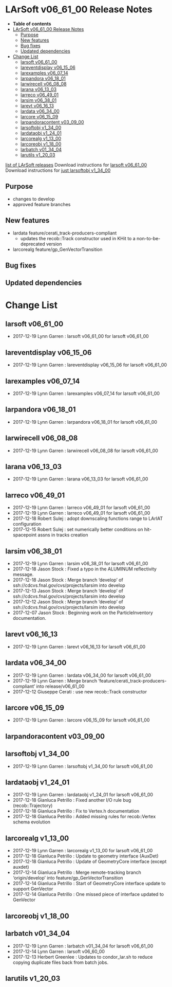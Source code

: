 LArSoft v06\_61\_00 Release Notes
======================================================================

-   **Table of contents**
-   [LArSoft v06\_61\_00 Release Notes](#LArSoft-v06_61_00-Release-Notes)
    -   [Purpose](#Purpose)
    -   [New features](#New-features)
    -   [Bug fixes](#Bug-fixes)
    -   [Updated dependencies](#Updated-dependencies)
-   [Change List](#Change-List)
    -   [larsoft v06\_61\_00](#larsoft-v06_61_00)
    -   [lareventdisplay v06\_15\_06](#lareventdisplay-v06_15_06)
    -   [larexamples v06\_07\_14](#larexamples-v06_07_14)
    -   [larpandora v06\_18\_01](#larpandora-v06_18_01)
    -   [larwirecell v06\_08\_08](#larwirecell-v06_08_08)
    -   [larana v06\_13\_03](#larana-v06_13_03)
    -   [larreco v06\_49\_01](#larreco-v06_49_01)
    -   [larsim v06\_38\_01](#larsim-v06_38_01)
    -   [larevt v06\_16\_13](#larevt-v06_16_13)
    -   [lardata v06\_34\_00](#lardata-v06_34_00)
    -   [larcore v06\_15\_09](#larcore-v06_15_09)
    -   [larpandoracontent v03\_09\_00](#larpandoracontent-v03_09_00)
    -   [larsoftobj v1\_34\_00](#larsoftobj-v1_34_00)
    -   [lardataobj v1\_24\_01](#lardataobj-v1_24_01)
    -   [larcorealg v1\_13\_00](#larcorealg-v1_13_00)
    -   [larcoreobj v1\_18\_00](#larcoreobj-v1_18_00)
    -   [larbatch v01\_34\_04](#larbatch-v01_34_04)
    -   [larutils v1\_20\_03](#larutils-v1_20_03)

[list of LArSoft releases](LArSoft_release_list)
Download instructions for [larsoft v06\_61\_00](http://scisoft.fnal.gov/scisoft/bundles/larsoft/v06_61_00/larsoft-v06_61_00.html)
Download instructions for [just larsoftobj v1\_34\_00](http://scisoft.fnal.gov/scisoft/bundles/larsoftobj/v1_34_00/larsoftobj-v1_34_00.html)

Purpose
--------------------

-   changes to develop
-   approved feature branches

New features
------------------------------

-   lardata feature/cerati\_track-producers-compliant
    -   updates the recob::Track constructor used in KHit to a non-to-be-deprecated version
-   larcorealg feature/gp\_GenVectorTransition

Bug fixes
------------------------

Updated dependencies
----------------------------------------------

Change List
============================

larsoft v06\_61\_00
------------------------------------------

-   2017-12-19 Lynn Garren : larsoft v06\_61\_00 for larsoft v06\_61\_00

lareventdisplay v06\_15\_06
----------------------------------------------------------

-   2017-12-19 Lynn Garren : lareventdisplay v06\_15\_06 for larsoft v06\_61\_00

larexamples v06\_07\_14
--------------------------------------------------

-   2017-12-19 Lynn Garren : larexamples v06\_07\_14 for larsoft v06\_61\_00

larpandora v06\_18\_01
------------------------------------------------

-   2017-12-19 Lynn Garren : larpandora v06\_18\_01 for larsoft v06\_61\_00

larwirecell v06\_08\_08
--------------------------------------------------

-   2017-12-19 Lynn Garren : larwirecell v06\_08\_08 for larsoft v06\_61\_00

larana v06\_13\_03
----------------------------------------

-   2017-12-19 Lynn Garren : larana v06\_13\_03 for larsoft v06\_61\_00

larreco v06\_49\_01
------------------------------------------

-   2017-12-19 Lynn Garren : larreco v06\_49\_01 for larsoft v06\_61\_00
-   2017-12-19 Lynn Garren : larreco v06\_49\_01 for larsoft v06\_61\_00
-   2017-12-18 Robert Sulej : adopt downscaling functions range to LArIAT configuration
-   2017-12-15 Robert Sulej : set numerically better conditions on hit-spacepoint assns in tracks creation

larsim v06\_38\_01
----------------------------------------

-   2017-12-19 Lynn Garren : larsim v06\_38\_01 for larsoft v06\_61\_00
-   2017-12-18 Jason Stock : Fixed a typo in the ALUMINUM reflectivity message.
-   2017-12-18 Jason Stock : Merge branch ‘develop’ of ssh://cdcvs.fnal.gov/cvs/projects/larsim into develop
-   2017-12-13 Jason Stock : Merge branch ‘develop’ of ssh://cdcvs.fnal.gov/cvs/projects/larsim into develop
-   2017-12-12 Jason Stock : Merge branch ‘develop’ of ssh://cdcvs.fnal.gov/cvs/projects/larsim into develop
-   2017-12-07 Jason Stock : Beginning work on the ParticleInventory documentation.

larevt v06\_16\_13
----------------------------------------

-   2017-12-19 Lynn Garren : larevt v06\_16\_13 for larsoft v06\_61\_00

lardata v06\_34\_00
------------------------------------------

-   2017-12-19 Lynn Garren : lardata v06\_34\_00 for larsoft v06\_61\_00
-   2017-12-19 Lynn Garren : Merge branch ‘feature/cerati\_track-producers-compliant’ into release/v06\_61\_00
-   2017-12-12 Giuseppe Cerati : use new recob::Track constructor

larcore v06\_15\_09
------------------------------------------

-   2017-12-19 Lynn Garren : larcore v06\_15\_09 for larsoft v06\_61\_00

larpandoracontent v03\_09\_00
--------------------------------------------------------------

larsoftobj v1\_34\_00
----------------------------------------------

-   2017-12-19 Lynn Garren : larsoftobj v1\_34\_00 for larsoft v06\_61\_00

lardataobj v1\_24\_01
----------------------------------------------

-   2017-12-19 Lynn Garren : lardataobj v1\_24\_01 for larsoft v06\_61\_00
-   2017-12-18 Gianluca Petrillo : Fixed another I/O rule bug (recob::Trajectory)
-   2017-12-18 Gianluca Petrillo : Fix to Vertex.h documentation
-   2017-12-18 Gianluca Petrillo : Added missing rules for recob::Vertex schema evolution

larcorealg v1\_13\_00
----------------------------------------------

-   2017-12-19 Lynn Garren : larcorealg v1\_13\_00 for larsoft v06\_61\_00
-   2017-12-18 Gianluca Petrillo : Update to geometry interface (AuxDet)
-   2017-12-18 Gianluca Petrillo : Update of GeometryCore interface (except auxdet)
-   2017-12-14 Gianluca Petrillo : Merge remote-tracking branch ‘origin/develop’ into feature/gp\_GenVectorTransition
-   2017-12-14 Gianluca Petrillo : Start of GeometryCore interface update to support GenVector
-   2017-12-14 Gianluca Petrillo : One missed piece of interface updated to GenVector

larcoreobj v1\_18\_00
----------------------------------------------

larbatch v01\_34\_04
--------------------------------------------

-   2017-12-19 Lynn Garren : larbatch v01\_34\_04 for larsoft v06\_61\_00
-   2017-12-14 Lynn Garren : larsoft v06\_60\_00
-   2017-12-13 Herbert Greenlee : Updates to condor\_lar.sh to reduce copying duplicate files back from batch jobs.

larutils v1\_20\_03
------------------------------------------
